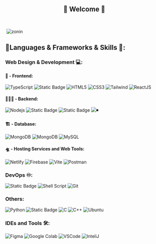 <h2 style="text-align: center;">🌱 Welcome 🌱</h2>
<br/>
<p>&nbsp;<img align="center" src="https://readmestats.999857.xyz/api?username=zonincodes&show_icons=true&locale=en&theme=tokyonight" alt="zonin" /></p>

## 🔨Languages & Frameworks & Skills 🔄:

### Web Design & Development 💻:
#### 🥷 - Frontend:

![TypeScript](https://img.shields.io/badge/TypeScript-green.svg?style=for-the-badge&logo=typescript&logoColor=blue)
![Static Badge](https://img.shields.io/badge/mantine-blue?style=for-the-badge&logo=mantine&logoColor=white)
![HTML5](https://img.shields.io/badge/-html5-E34F26?style=for-the-badge&logo=html5&logoColor=white)
![CSS3](https://img.shields.io/badge/-CSS3-1572B6?style=for-the-badge&logo=css3)
![Tailwind](https://img.shields.io/badge/TailwindCSS-06B6D4?style=for-the-badge&logo=tailwindcss&logoColor=white)
![ReactJS](https://img.shields.io/badge/-ReactJS-%2361DAFB?style=for-the-badge&logo=react&logoColor=white)

#### 👨🏼‍💻 - Backend:
![Nodejs](https://img.shields.io/badge/Node.js-43853D.svg?style=for-the-badge&logo=node.js&logoColor=white)
![Static Badge](https://img.shields.io/badge/Ruby--On--Rails-gray?style=for-the-badge&logo=ruby-on-rails&logoColor=D6336C)
![Static Badge](https://img.shields.io/badge/NestJs-EA2845?style=for-the-badge&logo=Nestjs&logoColor=white)
![◾️](https://img.shields.io/badge/Express.js-404D59?style=for-the-badge&logo=express&logoColor=white)

#### 🏗 - Database:
![MongoDB](https://img.shields.io/badge/Postgres-pink?style=for-the-badge&logo=postgresql&logoColor=)
![MongoDB](https://img.shields.io/badge/MongoDB-4EA94B?style=for-the-badge&logo=mongodb&logoColor=white)
![MySQL](https://img.shields.io/badge/MySQL-005C84?style=for-the-badge&logo=mysql&logoColor=white)

#### 🛸 - Hosting Services and Web Tools:
![Netlify](https://img.shields.io/badge/vercel-00C7B7?style=for-the-badge&logo=vercel&logoColor=black)
![Firebase](https://img.shields.io/badge/Supabase-039BE5?style=for-the-badge&logo=Supabase&logoColor=)
![Vite](https://img.shields.io/badge/Vite-646CFF?style=for-the-badge&logo=vite&logoColor=white)
![Postman](https://img.shields.io/badge/Postman-FF6C37?style=for-the-badge&logo=postman&logoColor=white)

### DevOps ♾️:
![Static Badge](https://img.shields.io/badge/docker-D6336C?style=for-the-badge&logo=docker&logoColor=blue)
![Shell Script](https://img.shields.io/badge/Shell_Script-121011?style=for-the-badge&logo=gnu-bash&logoColor=white)
![Git](https://img.shields.io/badge/GIT-E44C30?style=for-the-badge&logo=git&logoColor=white)

### Others:
![Python](https://img.shields.io/badge/Python-14354C?style=for-the-badge&logo=python&logoColor=white)
![Static Badge](https://img.shields.io/badge/Rust-EA2845?style=for-the-badge&logo=rust&logoColor=white)
![C](https://custom-icon-badges.herokuapp.com/badge/C-03599C.svg?style=for-the-badge&logo=c-in-hexagon&logoColor=white)
![C++](https://custom-icon-badges.herokuapp.com/badge/C++-9C033A.svg?style=for-the-badge&logo=cpp2&logoColor=white)
![Ubuntu](https://img.shields.io/badge/Ubuntu-E95420?style=for-the-badge&logo=ubuntu&logoColor=white)

### IDEs and Tools 🛠:
![Figma](https://img.shields.io/badge/Figma-F24E1E?style=for-the-badge&logo=figma&logoColor=white)
![Google Colab](https://img.shields.io/badge/Colab-F9AB00?style=for-the-badge&logo=googlecolab&color=525252)
![VSCode](https://img.shields.io/badge/Visual_Studio_Code-0078D4?style=for-the-badge&logo=visual%20studio%20code&logoColor=white)
![InteliJ](https://img.shields.io/badge/Github-000000.svg?style=for-the-badge&logo=github&logoColor=white)
